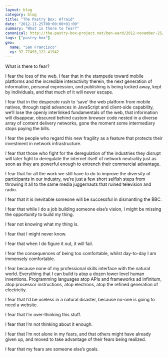 ```yaml
---
layout: blog
category: blog
title: "The Pastry Box: Afraid"
date: "2012-11-25T00:00:00+01:00"
summary: "What is there to fear?"
canonical: http://the-pastry-box-project.net/ben-ward/2012-november-25/
tags: ["pastry-box"]
geo:
  name: "San Francisco"
  xy: 37.77493,122.41942
---
```

What is there to fear?

I fear the loss of the web. I fear that in the stampede toward mobile platforms and the incredible interactivity therein, the next generation of information, personal expression, and publishing is being locked away, kept by individuals, and that much of it will never escape.

I fear that in the desperate rush to ‘save’ the web platform from mobile natives, through rapid advances in JavaScript and client-side capability, we’ll lose the openly interlinked fundamentals of the web, that information will disappear, obscured behind custom browser code nested in a diverse array of content delivery networks, gone the moment some intermediary stops paying the bills.

I fear the people who regard this new fragility as a feature that protects their investment in network infrastructure.

I fear that those who fight for the deregulation of the industries they disrupt will later fight to deregulate the internet itself of network neutrality just as soon as they are powerful enough to entrench their commercial advantage.

I fear that for all the work we still have to do to improve the diversity of participants in our industry, we’re just a few short selfish steps from throwing it all to the same media juggernauts that ruined television and radio.

I fear that it is inevitable someone will be successful in dismantling the BBC.

I fear that while I do a job building someone else’s vision, I might be missing the opportunity to build my thing.

I fear not knowing what my thing is.

I fear that I might never know.

I fear that when I do figure it out, it will fail.

I fear the consequences of being too comfortable, whilst day-to-day I am immensely comfortable.

I fear because none of my professional skills interface with the natural world. Everything that I can build is atop a dozen lower level human inventions. Programming languages atop APIs and frameworks ad infinitum, atop processor instructions, atop electrons, atop the refined generation of electricity.

I fear that I’d be useless in a natural disaster, because no-one is going to need a website.

I fear that I’m over-thinking this stuff.

I fear that I’m not thinking about it enough.

I fear that I’m not alone in my fears, and that others might have already given up, and moved to take advantage of their fears being realized.

I fear that my fears are someone else’s goals.